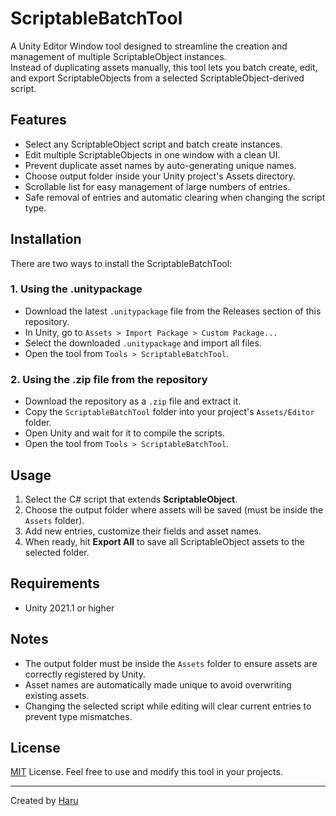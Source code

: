 # ScriptableBatchTool

A Unity Editor Window tool designed to streamline the creation and management of multiple ScriptableObject instances.  
Instead of duplicating assets manually, this tool lets you batch create, edit, and export ScriptableObjects from a selected ScriptableObject-derived script.

## Features

- Select any ScriptableObject script and batch create instances.
- Edit multiple ScriptableObjects in one window with a clean UI.
- Prevent duplicate asset names by auto-generating unique names.
- Choose output folder inside your Unity project's Assets directory.
- Scrollable list for easy management of large numbers of entries.
- Safe removal of entries and automatic clearing when changing the script type.

## Installation

There are two ways to install the ScriptableBatchTool:

### 1. Using the .unitypackage

- Download the latest `.unitypackage` file from the Releases section of this repository.
- In Unity, go to `Assets > Import Package > Custom Package...`
- Select the downloaded `.unitypackage` and import all files.
- Open the tool from `Tools > ScriptableBatchTool`.

### 2. Using the .zip file from the repository

- Download the repository as a `.zip` file and extract it.
- Copy the `ScriptableBatchTool` folder into your project's `Assets/Editor` folder.
- Open Unity and wait for it to compile the scripts.
- Open the tool from `Tools > ScriptableBatchTool`.

## Usage

1. Select the C# script that extends **ScriptableObject**.
2. Choose the output folder where assets will be saved (must be inside the `Assets` folder).
3. Add new entries, customize their fields and asset names.
4. When ready, hit **Export All** to save all ScriptableObject assets to the selected folder.

## Requirements
- Unity 2021.1 or higher

## Notes

- The output folder must be inside the `Assets` folder to ensure assets are correctly registered by Unity.
- Asset names are automatically made unique to avoid overwriting existing assets.
- Changing the selected script while editing will clear current entries to prevent type mismatches.

## License

[MIT](https://choosealicense.com/licenses/mit/) License. Feel free to use and modify this tool in your projects.

---
Created by [Haru](https://www.github.com/haruchanz64)